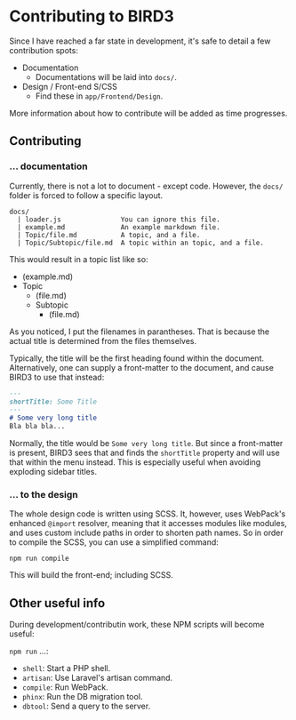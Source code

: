 # Contributing to BIRD3

Since I have reached a far state in development, it's safe to detail a few contribution spots:

- Documentation
    * Documentations will be laid into `docs/`.
- Design / Front-end S/CSS
    * Find these in `app/Frontend/Design`.

More information about how to contribute will be added as time progresses.

## Contributing
### ... documentation
Currently, there is not a lot to document - except code. However, the `docs/` folder is forced to follow a specific layout.

```
docs/
  | loader.js               You can ignore this file.
  | example.md              An example markdown file.
  | Topic/file.md           A topic, and a file.
  | Topic/Subtopic/file.md  A topic within an topic, and a file.
```

This would result in a topic list like so:

- (example.md)
- Topic
    - (file.md)
    - Subtopic
        - (file.md)

As you noticed, I put the filenames in parantheses. That is because the actual title is determined from the files themselves.

Typically, the title will be the first heading found within the document. Alternatively, one can supply a front-matter to the document, and cause BIRD3 to use that instead:

```markdown
---
shortTitle: Some Title
---
# Some very long title
Bla bla bla...
```

Normally, the title would be `Some very long title`. But since a front-matter is present, BIRD3 sees that and finds the `shortTitle` property and will use that within the menu instead. This is especially useful when avoiding exploding sidebar titles.

### ... to the design
The whole design code is written using SCSS. It, however, uses WebPack's enhanced `@import` resolver, meaning that it accesses modules like modules, and uses custom include paths in order to shorten path names. So in order to compile the SCSS, you can use a simplified command:

    npm run compile

This will build the front-end; including SCSS.

## Other useful info
During development/contributin work, these NPM scripts will become useful:

`npm run` ...:
- `shell`: Start a PHP shell.
- `artisan`: Use Laravel's artisan command.
- `compile`: Run WebPack.
- `phinx`: Run the DB migration tool.
- `dbtool`: Send a query to the server.
